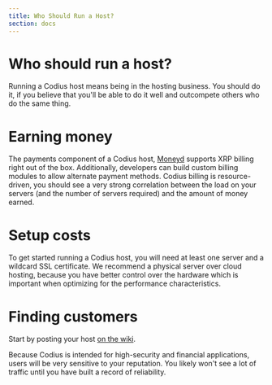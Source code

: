 ```yaml
---
title: Who Should Run a Host?
section: docs
---
```

# Who should run a host?

Running a Codius host means being in the hosting business. You should do it, if you believe that you'll be able to do it well and outcompete others who do the same thing.

# Earning money

The payments component of a Codius host, [Moneyd](https://github.com/interledgerjs/moneyd) supports XRP billing right out of the box. Additionally, developers can build custom billing modules to allow alternate payment methods. Codius billing is resource-driven, you should see a very strong correlation between the load on your servers (and the number of servers required) and the amount of money earned.

# Setup costs

To get started running a Codius host, you will need at least one server and a wildcard SSL certificate. We recommend a physical server over cloud hosting, because you have better control over the hardware which is important when optimizing for the performance characteristics.

# Finding customers

Start by posting your host [on the wiki](https://github.com/codius/codius/wiki/List-of-Codius-hosts).

Because Codius is intended for high-security and financial applications, users will be very sensitive to your reputation. You likely won't see a lot of traffic until you have built a record of reliability.

